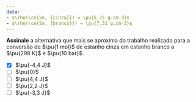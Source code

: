 ```yaml
---
data:
- $\rho(\ce{Sn, {cinza}}) = \pu{5,75 g.cm-3}$
- $\rho(\ce{Sn, {branco}}) = \pu{7,31 g.cm-3}$
---
```


**Assinale** a alternativa que mais se aproxima do trabalho realizado para a conversão de $\pu{1 mol}$ de estanho cinza em estanho branco a $\pu{298 K}$ e $\pu{10 bar}$.

- [x] $\pu{-4,4 J}$
- [ ] $\pu{0}$
- [ ] $\pu{4,4 J}$
- [ ] $\pu{2,2 J}$
- [ ] $\pu{-3,3 J}$
